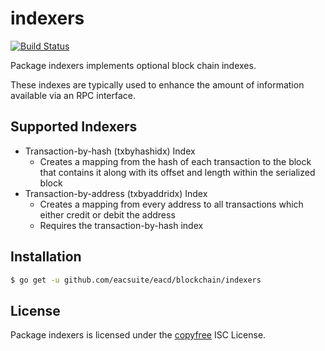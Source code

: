 indexers
========

[![Build Status](https://travis-ci.org/eacsuite/eacd.png?branch=master)](https://travis-ci.org/eacsuite/eacd)

Package indexers implements optional block chain indexes.

These indexes are typically used to enhance the amount of information available
via an RPC interface.

## Supported Indexers

- Transaction-by-hash (txbyhashidx) Index
  - Creates a mapping from the hash of each transaction to the block that
    contains it along with its offset and length within the serialized block
- Transaction-by-address (txbyaddridx) Index
  - Creates a mapping from every address to all transactions which either credit
    or debit the address
  - Requires the transaction-by-hash index

## Installation

```bash
$ go get -u github.com/eacsuite/eacd/blockchain/indexers
```

## License

Package indexers is licensed under the [copyfree](http://copyfree.org) ISC
License.
